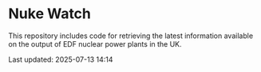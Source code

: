 # Nuke Watch

This repository includes code for retrieving the latest information available on the output of EDF nuclear power plants in the UK.

Last updated: 2025-07-13 14:14